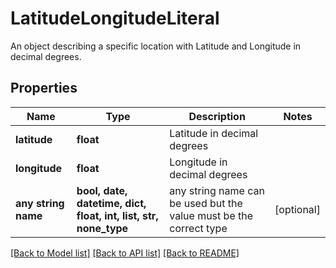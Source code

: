 # LatitudeLongitudeLiteral

An object describing a specific location with Latitude and Longitude in decimal degrees.

## Properties
Name | Type | Description | Notes
------------ | ------------- | ------------- | -------------
**latitude** | **float** | Latitude in decimal degrees | 
**longitude** | **float** | Longitude in decimal degrees | 
**any string name** | **bool, date, datetime, dict, float, int, list, str, none_type** | any string name can be used but the value must be the correct type | [optional]

[[Back to Model list]](../README.md#documentation-for-models) [[Back to API list]](../README.md#documentation-for-api-endpoints) [[Back to README]](../README.md)



